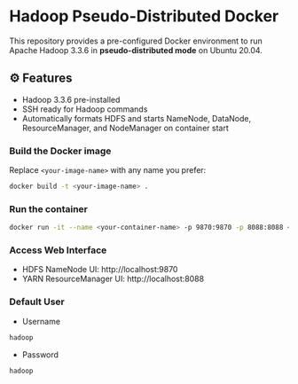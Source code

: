 # Hadoop Pseudo-Distributed Docker

This repository provides a pre-configured Docker environment to run Apache Hadoop 3.3.6 in **pseudo-distributed mode** on Ubuntu 20.04.

## ⚙️ Features

- Hadoop 3.3.6 pre-installed
- SSH ready for Hadoop commands
- Automatically formats HDFS and starts NameNode, DataNode, ResourceManager, and NodeManager on container start

### Build the Docker image

Replace `<your-image-name>` with any name you prefer:

```bash
docker build -t <your-image-name> .
```

### Run the container

```bash
docker run -it --name <your-container-name> -p 9870:9870 -p 8088:8088 <your-image-name>
```

### Access Web Interface

- HDFS NameNode UI: http://localhost:9870
- YARN ResourceManager UI: http://localhost:8088

### Default User

- Username

```bash
hadoop
```

- Password

```bash
hadoop
```

